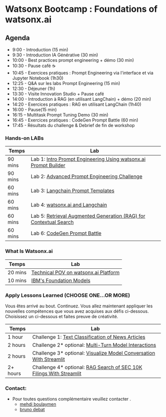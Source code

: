 # Watsonx Bootcamp : Foundations of watsonx.ai 

## Agenda


- 9:00 - Introduction (15 min)
- 9:30 - Introduction IA Générative (30 min)
- 10:00 - Best practices prompt engineering + démo (30 min)
- 10:30 - Pause café ☕️
- 10:45 - Exercices pratiques : Prompt Engineering via l'interface et via Jupyter Notebook (1h30)
- 12:25 - Q&A sur les labs Prompt Engineering (15 min)
- 12:30 - Déjeuner (1h)
- 13:30 - Visite Innovation Studio + Pause café
- 14:00 - Introduction à RAG (en utilisant LangChain) + démo (20 min)
- 14:20 - Exercices pratiques : RAG en utilisant LangChain (1h40)
- 16:00 - Pause(15 min)
- 16:15 – Multitask Prompt Tuning Demo (30 min)
- 16:45 - Exercices pratiques : CodeGen Prompt Battle (60 min)
- 17:45 - Résultats du challenge & Debrief de fin de workshop


### Hands-on LABs 
| **Temps** | **Lab**                                                                                                                               |
|-----------|---------------------------------------------------------------------------------------------------------------------------------------|
| 90 mins   | Lab 1: [Intro Prompt Engineering Using watsonx.ai Prompt Builder](./self-guided-labs/level-1/lab-01-intro-to-prompt-engineering)      |  
| 90 mins   | Lab 2: [Advanced Prompt Engineering Challenge](./self-guided-labs/level-1/lab-02-advanced-prompt-engineering)                         |  
| 60 mins   | Lab 3: [Langchain Prompt Templates](./self-guided-labs/level-1/lab-03-langchain-prompt-template)                                      | 
| 60 mins   | Lab 4: [watsonx.ai and Langchain](./self-guided-labs/level-1/lab-05-watsonxai-and-langchain)                                          | 
| 60 mins   | Lab 5: [Retrieval Augmented Generation (RAG) for Contextual Search](./self-guided-labs/level-1/lab-06-retrieval-agumented-generation) |
| 60 mins   | Lab 6: [CodeGen Prompt Battle](./self-guided-labs/level-1/lab-09-prompt-battle-code-gen) |


### What Is Watsonx.ai
| **Temps** | **Lab**  |
|-----------------|-------------------|
| 20 mins  | [Technical POV on watsonx.ai Platform](watsonxai-platform.md) | 
| 10 mins  | [IBM's Foundation Models](ibm-foundation-models.md) | 

### Apply Lessons Learned (CHOOSE ONE...OR MORE)
Vous êtes arrivé au bout.  Continuez. Vous allez maintenant appliquer les nouvelles compétences que vous avez acquises aux défis ci-dessous.  Choisissez un ci-dessous et faites preuve de créativité.     

| **Temps** | **Lab**  |
|-----------------|-------------------|
| 1  hour  | Challenge 1: [Text Classification of News Articles](./self-guided-labs/apply-lessons-learned/challenge-01) | 
| 2  hours  | Challenge 2* optional: [Multi-Turn Model Interactions](./self-guided-labs/apply-lessons-learned/challenge-02) | 
| 2  hours  | Challenge 3* optional: [Visualize Model Conversation With Streamlit](./self-guided-labs/apply-lessons-learned/challenge-03) | 
| 2+ hours  | Challenge 4* optional: [RAG Search of SEC 10K Filings With Streamlit](./self-guided-labs/apply-lessons-learned/challenge-04) | 


### Contact:
- Pour toutes questions complémentaire veuillez contacter .  
  - [mehdi boulaymen ](mailto:mehdi.boulaymen@ibm.com)
  - [bruno debat](mailto:**bruno.debat@ibm.com**)     
